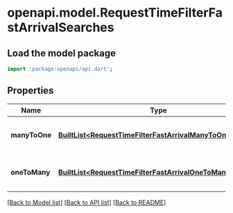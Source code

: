 # openapi.model.RequestTimeFilterFastArrivalSearches

## Load the model package
```dart
import 'package:openapi/api.dart';
```

## Properties
Name | Type | Description | Notes
------------ | ------------- | ------------- | -------------
**manyToOne** | [**BuiltList&lt;RequestTimeFilterFastArrivalManyToOneSearch&gt;**](RequestTimeFilterFastArrivalManyToOneSearch.md) |  | [optional] [default to const []]
**oneToMany** | [**BuiltList&lt;RequestTimeFilterFastArrivalOneToManySearch&gt;**](RequestTimeFilterFastArrivalOneToManySearch.md) |  | [optional] [default to const []]

[[Back to Model list]](../README.md#documentation-for-models) [[Back to API list]](../README.md#documentation-for-api-endpoints) [[Back to README]](../README.md)


